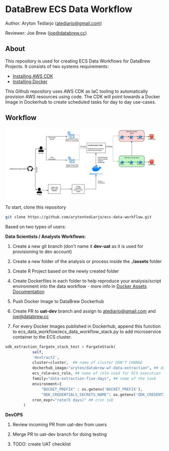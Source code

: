 
# DataBrew ECS Data Workflow

Author: Aryton Tediarjo (atediarjo@gmail.com)

Reviewer: Joe Brew (joe@databrew.cc)

## About
This repository is used for creating ECS Data Workflows for DataBrew Projects. 
It consists of two systems requirements:
- [Installing AWS CDK](https://docs.aws.amazon.com/cdk/v2/guide/hello_world.html)
- [Installing Docker](https://docs.docker.com/engine/install/)

This Github repository uses AWS CDK as IaC tooling to automatically provision AWS resources using code. The CDK will point towards a Docker Image in Dockerhub to create scheduled tasks for day to day use-cases. 

## Workflow
![My Image](images/ecs_wf_v0.jpeg)

To start, clone this repository
```bash
git clone https://github.com/arytontediarjo/ecs-data-workflow.git
```

Based on two types of users:

**Data Scientists / Analysts Workflows**: 

1. Create a new git branch (don't name it **dev-uat** as it is used for provisioning to dev account)

2. Create a new folder of the analysis or process inside the  **./assets** folder

3. Create R Project based on the newly created folder

4. Create Dockerfiles in each folder to help reproduce your analysis/script environment into the data workflow - more info in [Docker Assets Documentation](https://github.com/arytontediarjo/ecs-data-workflow/blob/main/assets/README.md)

4. Push Docker Image to DataBrew Dockerhub

5. Create PR to **uat-dev** branch and assign to atediarjo@gmail.com and joe@databrew.cc

6. For every Docker Images published in Dockerhub, append this function to ecs_data_workflow/ecs_data_workflow_stack.py to add microservice container to the ECS cluster.

```python
odk_extraction_fargate_stack_test = FargateStack(
            self, 
            'dextract2',
            cluster=cluster,  ## name of cluster DON'T CHANGE
            dockerhub_image="aryton/databrew-wf-data-extraction", ## dockerhub image
            ecs_role=ecs_role, ## name of role used for ECS execution
            family="data-extraction-five-days", ## name of the task
            environment={
                "BUCKET_PREFIX" : os.getenv('BUCKET_PREFIX'),
                "ODK_CREDENTIALS_SECRETS_NAME": os.getenv('ODK_CREDENTIALS_SECRETS_NAME')}, ## environment passed to ECS
            cron_expr="rate(5 days)" ## cron job
        )
```

**DevOPS**

1. Review incoming PR from uat-dev from users

2. Merge PR to uat-dev branch for doing testing

3. TODO: create UAT checklist








